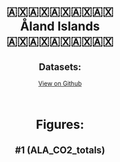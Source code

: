 
<center>
<h1 align="center">
🇦🇽🇦🇽🇦🇽🇦🇽🇦🇽
<br>
Åland Islands
<br>
🇦🇽🇦🇽🇦🇽🇦🇽🇦🇽
</h1>
<h2>Datasets:</h2>
<p><a href="https://github.com/dquintani/Greenhouse-Data/tree/master/country_data/ALA_Åland Islands/data">View on Github</a>
<br></p><p><br></p>
<h1>Figures:</h1><h2>#1 (ALA_CO2_totals)</h2>
<p><img alt="" src="figures/ALA_CO2_totals.png" /></p>